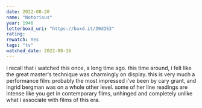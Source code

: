 ```yaml
---
date: 2022-08-20
name: "Notorious"
year: 1946
letterboxd_uri: "https://boxd.it/39dDS3"
rating: 
rewatch: Yes
tags: "tv"
watched_date: 2022-08-16
---
```


i recall that i watched this once, a long time ago. this time around, i felt like the great master's technique was charmingly on display. this is very much a performance film: probably the most impressed i've been by cary grant, and ingrid bergman was on a whole other level. some of her line readings are intense like you get in contemporary films, unhinged and completely unlike what i associate with films of this era.
